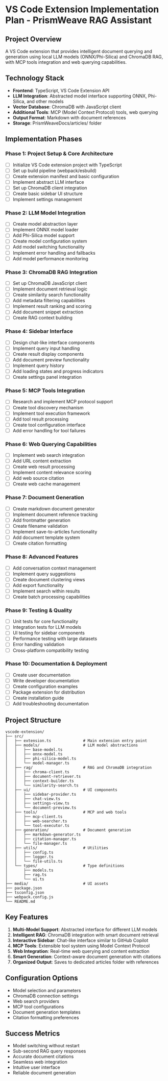 # VS Code Extension Implementation Plan - PrismWeave RAG Assistant

## Project Overview
A VS Code extension that provides intelligent document querying and generation using local LLM models (ONNX/Phi-Silica) and ChromaDB RAG, with MCP tools integration and web querying capabilities.

## Technology Stack
- **Frontend**: TypeScript, VS Code Extension API
- **LLM Integration**: Abstracted model interface supporting ONNX, Phi-Silica, and other models
- **Vector Database**: ChromaDB with JavaScript client
- **Additional Tools**: MCP (Model Context Protocol) tools, web querying
- **Output Format**: Markdown with document references
- **Storage**: PrismWeaveDocs/articles/ folder

## Implementation Phases

### Phase 1: Project Setup & Core Architecture
- [ ] Initialize VS Code extension project with TypeScript
- [ ] Set up build pipeline (webpack/esbuild)
- [ ] Create extension manifest and basic configuration
- [ ] Implement abstract LLM interface
- [ ] Set up ChromaDB client integration
- [ ] Create basic sidebar UI structure
- [ ] Implement settings management

### Phase 2: LLM Model Integration
- [ ] Create model abstraction layer
- [ ] Implement ONNX model loader
- [ ] Add Phi-Silica model support
- [ ] Create model configuration system
- [ ] Add model switching functionality
- [ ] Implement error handling and fallbacks
- [ ] Add model performance monitoring

### Phase 3: ChromaDB RAG Integration
- [ ] Set up ChromaDB JavaScript client
- [ ] Implement document retrieval logic
- [ ] Create similarity search functionality
- [ ] Add metadata filtering capabilities
- [ ] Implement result ranking and scoring
- [ ] Add document snippet extraction
- [ ] Create RAG context building

### Phase 4: Sidebar Interface
- [ ] Design chat-like interface components
- [ ] Implement query input handling
- [ ] Create result display components
- [ ] Add document preview functionality
- [ ] Implement query history
- [ ] Add loading states and progress indicators
- [ ] Create settings panel integration

### Phase 5: MCP Tools Integration
- [ ] Research and implement MCP protocol support
- [ ] Create tool discovery mechanism
- [ ] Implement tool execution framework
- [ ] Add tool result processing
- [ ] Create tool configuration interface
- [ ] Add error handling for tool failures

### Phase 6: Web Querying Capabilities
- [ ] Implement web search integration
- [ ] Add URL content extraction
- [ ] Create web result processing
- [ ] Implement content relevance scoring
- [ ] Add web source citation
- [ ] Create web cache management

### Phase 7: Document Generation
- [ ] Create markdown document generator
- [ ] Implement document reference tracking
- [ ] Add frontmatter generation
- [ ] Create filename validation
- [ ] Implement save-to-articles functionality
- [ ] Add document template system
- [ ] Create citation formatting

### Phase 8: Advanced Features
- [ ] Add conversation context management
- [ ] Implement query suggestions
- [ ] Create document clustering views
- [ ] Add export functionality
- [ ] Implement search within results
- [ ] Create batch processing capabilities

### Phase 9: Testing & Quality
- [ ] Unit tests for core functionality
- [ ] Integration tests for LLM models
- [ ] UI testing for sidebar components
- [ ] Performance testing with large datasets
- [ ] Error handling validation
- [ ] Cross-platform compatibility testing

### Phase 10: Documentation & Deployment
- [ ] Create user documentation
- [ ] Write developer documentation
- [ ] Create configuration examples
- [ ] Package extension for distribution
- [ ] Create installation guide
- [ ] Add troubleshooting documentation

## Project Structure
```
vscode-extension/
├── src/
│   ├── extension.ts              # Main extension entry point
│   ├── models/                   # LLM model abstractions
│   │   ├── base-model.ts
│   │   ├── onnx-model.ts
│   │   ├── phi-silica-model.ts
│   │   └── model-manager.ts
│   ├── rag/                      # RAG and ChromaDB integration
│   │   ├── chroma-client.ts
│   │   ├── document-retriever.ts
│   │   ├── context-builder.ts
│   │   └── similarity-search.ts
│   ├── ui/                       # UI components
│   │   ├── sidebar-provider.ts
│   │   ├── chat-view.ts
│   │   ├── settings-view.ts
│   │   └── document-preview.ts
│   ├── tools/                    # MCP and web tools
│   │   ├── mcp-client.ts
│   │   ├── web-searcher.ts
│   │   └── tool-executor.ts
│   ├── generation/               # Document generation
│   │   ├── markdown-generator.ts
│   │   ├── citation-manager.ts
│   │   └── file-manager.ts
│   ├── utils/                    # Utilities
│   │   ├── config.ts
│   │   ├── logger.ts
│   │   └── file-utils.ts
│   └── types/                    # Type definitions
│       ├── models.ts
│       ├── rag.ts
│       └── ui.ts
├── media/                        # UI assets
├── package.json
├── tsconfig.json
├── webpack.config.js
└── README.md
```

## Key Features
1. **Multi-Model Support**: Abstracted interface for different LLM models
2. **Intelligent RAG**: ChromaDB integration with smart document retrieval
3. **Interactive Sidebar**: Chat-like interface similar to GitHub Copilot
4. **MCP Tools**: Extensible tool system using Model Context Protocol
5. **Web Integration**: Real-time web querying and content extraction
6. **Smart Generation**: Context-aware document generation with citations
7. **Organized Output**: Saves to dedicated articles folder with references

## Configuration Options
- Model selection and parameters
- ChromaDB connection settings
- Web search providers
- MCP tool configurations
- Document generation templates
- Citation formatting preferences

## Success Metrics
- Model switching without restart
- Sub-second RAG query responses
- Accurate document citations
- Seamless web integration
- Intuitive user interface
- Reliable document generation

